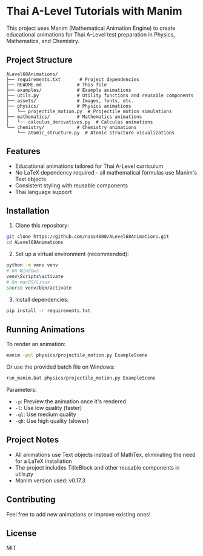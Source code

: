 # Thai A-Level Tutorials with Manim

This project uses Manim (Mathematical Animation Engine) to create educational animations for Thai A-Level test preparation in Physics, Mathematics, and Chemistry.

## Project Structure

```
ALevel68Animations/
├── requirements.txt       # Project dependencies
├── README.md             # This file
├── examples/             # Example animations
├── utils.py              # Utility functions and reusable components
├── assets/               # Images, fonts, etc.
├── physics/              # Physics animations
│   └── projectile_motion.py  # Projectile motion simulations
├── mathematics/          # Mathematics animations
│   └── calculus_derivatives.py  # Calculus animations
└── chemistry/            # Chemistry animations
    └── atomic_structure.py  # Atomic structure visualizations
```

## Features

- Educational animations tailored for Thai A-Level curriculum
- No LaTeX dependency required - all mathematical formulas use Manim's Text objects
- Consistent styling with reusable components
- Thai language support

## Installation

1. Clone this repository:
```bash
git clone https://github.com/nass4000/ALevel68Animations.git
cd ALevel68Animations
```

2. Set up a virtual environment (recommended):
```bash
python -m venv venv
# On Windows
venv\Scripts\activate
# On macOS/Linux
source venv/bin/activate
```

3. Install dependencies:
```bash
pip install -r requirements.txt
```

## Running Animations

To render an animation:

```bash
manim -pql physics/projectile_motion.py ExampleScene
```

Or use the provided batch file on Windows:
```bash
run_manim.bat physics/projectile_motion.py ExampleScene
```

Parameters:
- `-p`: Preview the animation once it's rendered
- `-l`: Use low quality (faster)
- `-ql`: Use medium quality
- `-qh`: Use high quality (slower)

## Project Notes

- All animations use Text objects instead of MathTex, eliminating the need for a LaTeX installation
- The project includes TitleBlock and other reusable components in utils.py
- Manim version used: v0.17.3

## Contributing

Feel free to add new animations or improve existing ones!

## License

MIT
